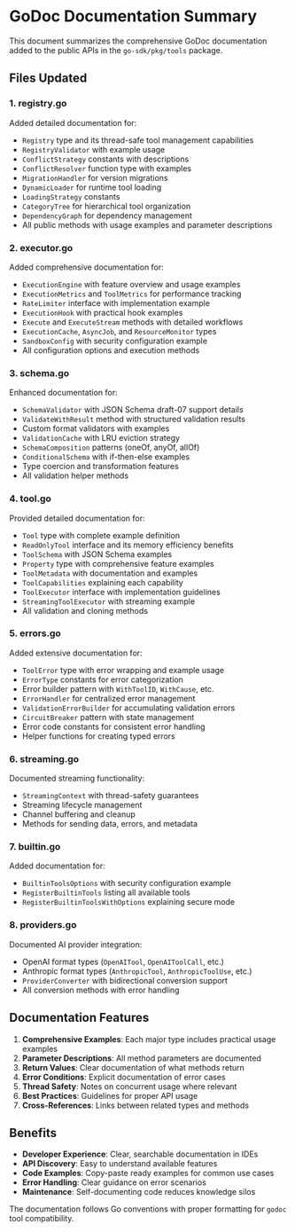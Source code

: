 # GoDoc Documentation Summary

This document summarizes the comprehensive GoDoc documentation added to the public APIs in the `go-sdk/pkg/tools` package.

## Files Updated

### 1. registry.go
Added detailed documentation for:
- `Registry` type and its thread-safe tool management capabilities
- `RegistryValidator` with example usage
- `ConflictStrategy` constants with descriptions
- `ConflictResolver` function type with examples
- `MigrationHandler` for version migrations
- `DynamicLoader` for runtime tool loading
- `LoadingStrategy` constants
- `CategoryTree` for hierarchical tool organization
- `DependencyGraph` for dependency management
- All public methods with usage examples and parameter descriptions

### 2. executor.go
Added comprehensive documentation for:
- `ExecutionEngine` with feature overview and usage examples
- `ExecutionMetrics` and `ToolMetrics` for performance tracking
- `RateLimiter` interface with implementation example
- `ExecutionHook` with practical hook examples
- `Execute` and `ExecuteStream` methods with detailed workflows
- `ExecutionCache`, `AsyncJob`, and `ResourceMonitor` types
- `SandboxConfig` with security configuration example
- All configuration options and execution methods

### 3. schema.go
Enhanced documentation for:
- `SchemaValidator` with JSON Schema draft-07 support details
- `ValidateWithResult` method with structured validation results
- Custom format validators with examples
- `ValidationCache` with LRU eviction strategy
- `SchemaComposition` patterns (oneOf, anyOf, allOf)
- `ConditionalSchema` with if-then-else examples
- Type coercion and transformation features
- All validation helper methods

### 4. tool.go
Provided detailed documentation for:
- `Tool` type with complete example definition
- `ReadOnlyTool` interface and its memory efficiency benefits
- `ToolSchema` with JSON Schema examples
- `Property` type with comprehensive feature examples
- `ToolMetadata` with documentation and examples
- `ToolCapabilities` explaining each capability
- `ToolExecutor` interface with implementation guidelines
- `StreamingToolExecutor` with streaming example
- All validation and cloning methods

### 5. errors.go
Added extensive documentation for:
- `ToolError` type with error wrapping and example usage
- `ErrorType` constants for error categorization
- Error builder pattern with `WithToolID`, `WithCause`, etc.
- `ErrorHandler` for centralized error management
- `ValidationErrorBuilder` for accumulating validation errors
- `CircuitBreaker` pattern with state management
- Error code constants for consistent error handling
- Helper functions for creating typed errors

### 6. streaming.go
Documented streaming functionality:
- `StreamingContext` with thread-safety guarantees
- Streaming lifecycle management
- Channel buffering and cleanup
- Methods for sending data, errors, and metadata

### 7. builtin.go
Added documentation for:
- `BuiltinToolsOptions` with security configuration example
- `RegisterBuiltinTools` listing all available tools
- `RegisterBuiltinToolsWithOptions` explaining secure mode

### 8. providers.go
Documented AI provider integration:
- OpenAI format types (`OpenAITool`, `OpenAIToolCall`, etc.)
- Anthropic format types (`AnthropicTool`, `AnthropicToolUse`, etc.)
- `ProviderConverter` with bidirectional conversion support
- All conversion methods with error handling

## Documentation Features

1. **Comprehensive Examples**: Each major type includes practical usage examples
2. **Parameter Descriptions**: All method parameters are documented
3. **Return Values**: Clear documentation of what methods return
4. **Error Conditions**: Explicit documentation of error cases
5. **Thread Safety**: Notes on concurrent usage where relevant
6. **Best Practices**: Guidelines for proper API usage
7. **Cross-References**: Links between related types and methods

## Benefits

- **Developer Experience**: Clear, searchable documentation in IDEs
- **API Discovery**: Easy to understand available features
- **Code Examples**: Copy-paste ready examples for common use cases
- **Error Handling**: Clear guidance on error scenarios
- **Maintenance**: Self-documenting code reduces knowledge silos

The documentation follows Go conventions with proper formatting for `godoc` tool compatibility.